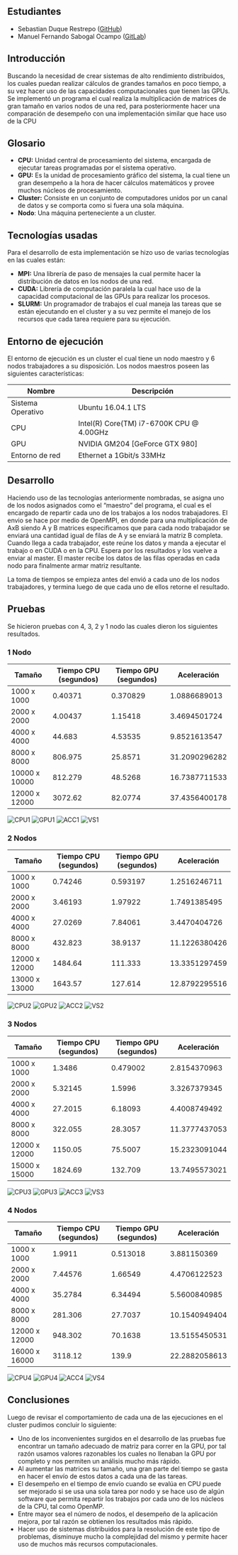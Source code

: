 ## Estudiantes
- Sebastian Duque Restrepo ([GitHub](https://github.com/sebas095/HPC/tree/master/Parcial%20II))
- Manuel Fernando Sabogal Ocampo ([GitLab](https://gitlab.com/edoren/HPC/tree/master/MPI/MultMatrixGPU))

## Introducción
Buscando la necesidad de crear sistemas de alto rendimiento distribuidos, los cuales puedan realizar cálculos de grandes tamaños en poco tiempo, a su vez hacer uso de las capacidades computacionales que tienen las GPUs. Se implementó un programa el cual realiza la multiplicación de matrices de gran tamaño en varios nodos de una red, para posteriormente hacer una comparación de desempeño con una implementación similar que hace uso de la CPU

## Glosario
- **CPU:** Unidad central de procesamiento del sistema, encargada de ejecutar tareas programadas por el sistema operativo.
- **GPU:** Es la unidad de procesamiento gráfico del sistema, la cual tiene un gran desempeño a la hora de hacer cálculos matemáticos y provee muchos núcleos de procesamiento.
- **Cluster:** Consiste en un conjunto de computadores unidos por un canal de datos y se comporta como si fuera una sola máquina.
- **Nodo**: Una máquina perteneciente a un cluster.

## Tecnologías usadas
Para el desarrollo de esta implementación se hizo uso de varias tecnologías en las cuales están:
- **MPI:** Una librería de paso de mensajes la cual permite hacer la distribución de datos en los nodos de una red.
- **CUDA:** Librería de computación paralela la cual hace uso de la capacidad computacional de las GPUs para realizar los procesos.
- **SLURM:** Un programador de trabajos el cual maneja las tareas que se están ejecutando en el cluster y a su vez permite el manejo de los recursos que cada tarea requiere para su ejecución.

## Entorno de ejecución
El entorno de ejecución es un cluster el cual tiene un nodo maestro y 6 nodos trabajadores a su disposición. Los nodos maestros poseen las siguientes características:

| Nombre            | Descripción                              |
|-------------------|------------------------------------------|
| Sistema Operativo | Ubuntu 16.04.1 LTS                       |
| CPU               | Intel(R) Core(TM) i7-6700K CPU @ 4.00GHz |
| GPU               | NVIDIA GM204 [GeForce GTX 980]           |
| Entorno de red    | Ethernet a 1Gbit/s 33MHz                 |

## Desarrollo
Haciendo uso de las tecnologías anteriormente nombradas, se asigna uno de los nodos asignados como el “maestro” del programa, el cual es el encargado de repartir cada uno de los trabajos a los nodos trabajadores.
El envio se hace por medio de OpenMPI, en donde para una multiplicación de AxB siendo A y B matrices especificamos que para cada nodo trabajador se enviará una cantidad igual de filas de A y se enviará la matriz B completa.
Cuando llega a cada trabajador, este reúne los datos y manda a ejecutar el trabajo o en CUDA o en la CPU. Espera por los resultados y los vuelve a enviar al master.
El master recibe los datos de las filas operadas en cada nodo para finalmente armar  matriz resultante.

La toma de tiempos se empieza antes del envió a cada uno de los nodos trabajadores, y termina luego de que cada uno de ellos retorne el resultado.

## Pruebas
Se hicieron pruebas con 4, 3, 2 y 1 nodo las cuales dieron los siguientes resultados.

### 1 Nodo
| Tamaño        | Tiempo CPU (segundos) | Tiempo GPU (segundos) | Aceleración   |
|---------------|-----------------------|-----------------------|---------------|
| 1000 x 1000   | 0.40371               | 0.370829              | 1.0886689013  |
| 2000 x 2000   | 4.00437               | 1.15418               | 3.4694501724  |
| 4000 x 4000   | 44.683                | 4.53535               | 9.8521613547  |
| 8000 x 8000   | 806.975               | 25.8571               | 31.2090296282 |
| 10000 x 10000 | 812.279               | 48.5268               | 16.7387711533 |
| 12000 x 12000 | 3072.62               | 82.0774               | 37.4356400178 |

![CPU1](Images/CPU1.png)
![GPU1](Images/GPU1.png)
![ACC1](Images/ACC1.png)
![VS1](Images/VS1.png)

### 2 Nodos
| Tamaño        | Tiempo CPU (segundos) | Tiempo GPU (segundos) | Aceleración   |
|---------------|-----------------------|-----------------------|---------------|
| 1000 x 1000   | 0.74246               | 0.593197              | 1.2516246711  |
| 2000 x 2000   | 3.46193               | 1.97922               | 1.7491385495  |
| 4000 x 4000   | 27.0269               | 7.84061               | 3.4470404726  |
| 8000 x 8000   | 432.823               | 38.9137               | 11.1226380426 |
| 12000 x 12000 | 1484.64               | 111.333               | 13.3351297459 |
| 13000 x 13000 | 1643.57               | 127.614               | 12.8792295516 |

![CPU2](Images/CPU2.png)
![GPU2](Images/GPU2.png)
![ACC2](Images/ACC2.png)
![VS2](Images/VS2.png)

### 3 Nodos
| Tamaño        | Tiempo CPU (segundos) | Tiempo GPU (segundos) | Aceleración   |
|---------------|-----------------------|-----------------------|---------------|
| 1000 x 1000   | 1.3486                | 0.479002              | 2.8154370963  |
| 2000 x 2000   | 5.32145               | 1.5996                | 3.3267379345  |
| 4000 x 4000   | 27.2015               | 6.18093               | 4.4008749492  |
| 8000 x 8000   | 322.055               | 28.3057               | 11.3777437053 |
| 12000 x 12000 | 1150.05               | 75.5007               | 15.2323091044 |
| 15000 x 15000 | 1824.69               | 132.709               | 13.7495573021 |

![CPU3](Images/CPU3.png)
![GPU3](Images/GPU3.png)
![ACC3](Images/ACC3.png)
![VS3](Images/VS3.png)

### 4 Nodos
| Tamaño        | Tiempo CPU (segundos) | Tiempo GPU (segundos) | Aceleración   |
|---------------|-----------------------|-----------------------|---------------|
| 1000 x 1000   | 1.9911                | 0.513018              | 3.881150369   |
| 2000 x 2000   | 7.44576               | 1.66549               | 4.4706122523  |
| 4000 x 4000   | 35.2784               | 6.34494               | 5.5600840985  |
| 8000 x 8000   | 281.306               | 27.7037               | 10.1540949404 |
| 12000 x 12000 | 948.302               | 70.1638               | 13.5155450531 |
| 16000 x 16000 | 3118.12               | 139.9                 | 22.2882058613 |

![CPU4](Images/CPU4.png)
![GPU4](Images/GPU4.png)
![ACC4](Images/ACC4.png)
![VS4](Images/VS4.png)

## Conclusiones
Luego de revisar el comportamiento de cada una de las ejecuciones en el cluster pudimos concluir lo siguiente:
- Uno de los inconvenientes surgidos en el desarrollo de las pruebas fue encontrar un tamaño adecuado de matriz para correr en la GPU, por tal razón usamos valores razonables los cuales no llenaban la GPU por completo y nos permiten un análisis mucho más rápido.
- Al aumentar las matrices su tamaño, una gran parte del tiempo se gasta en hacer el envío de estos datos a cada una de las tareas.
- El desempeño en el tiempo de envío cuando se evalúa en CPU puede ser mejorado si se usa una sola tarea por nodo y se hace uso de algún software que permita repartir los trabajos por cada uno de los núcleos de la CPU, tal como OpenMP.
- Entre mayor sea el número de nodos, el desempeño de la aplicación mejora, por tal razón se obtienen los resultados más rápido.
- Hacer uso de sistemas distribuidos para la resolución de este tipo de problemas, disminuye mucho la complejidad del mismo y permite hacer uso de muchos más recursos computacionales.
